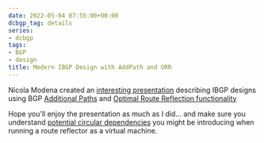 ```yaml
---
date: 2022-05-04 07:55:00+00:00
dcbgp_tag: details
series:
- dcbgp
tags:
- BGP
- design
title: Modern IBGP Design with AddPath and ORR
---
```

Nicola Modena created an [interesting presentation](http://blog.modena.to/2022/04/modern-bgp-design.html) describing IBGP designs using BGP [Additional Paths](/2021/12/bgp-multipath-addpath/) and [Optimal Route Reflection functionality](/2021/10/bgp-optimal-route-reflection/)

Hope you'll enjoy the presentation as much as I did... and make sure you understand [potential circular dependencies](/2021/10/circular-dependencies-considered-harmful/) you might be introducing when running a route reflector as a virtual machine.
